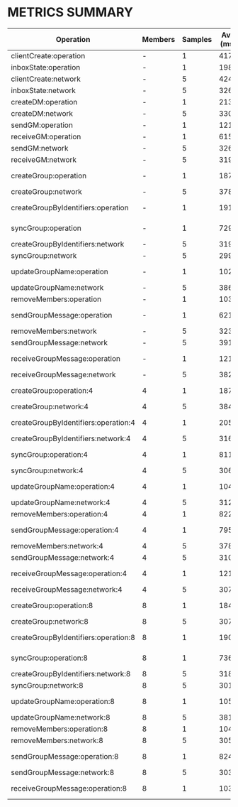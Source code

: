 # METRICS SUMMARY

| Operation                            | Members | Samples | Avg (ms) | Min/Max (ms) | Threshold (ms) | Pass Rate | Status  |
| ------------------------------------ | ------- | ------- | -------- | ------------ | -------------- | --------- | ------- |
| clientCreate:operation               | -       | 1       | 4173     | 4173/4173    | 700            | 0.0%      | FAIL ❌ |
| inboxState:operation                 | -       | 1       | 198      | 198/198      | 100            | 0.0%      | FAIL ❌ |
| clientCreate:network                 | -       | 5       | 424      | 51/1008      | 100            | 40.0%     | FAIL ❌ |
| inboxState:network                   | -       | 5       | 326      | 2/812        | 100            | 40.0%     | FAIL ❌ |
| createDM:operation                   | -       | 1       | 2131     | 2131/2131    | 300            | 0.0%      | FAIL ❌ |
| createDM:network                     | -       | 5       | 330      | 2/823        | 100            | 40.0%     | FAIL ❌ |
| sendGM:operation                     | -       | 1       | 1210     | 1210/1210    | 200            | 0.0%      | FAIL ❌ |
| receiveGM:operation                  | -       | 1       | 615      | 615/615      | 200            | 0.0%      | FAIL ❌ |
| sendGM:network                       | -       | 5       | 326      | 3/813        | 100            | 40.0%     | FAIL ❌ |
| receiveGM:network                    | -       | 5       | 319      | 3/795        | 100            | 40.0%     | FAIL ❌ |
| createGroup:operation                | -       | 1       | 1873     | 1873/1873    | 4000           | 100.0%    | PASS ✅ |
| createGroup:network                  | -       | 5       | 378      | 2/944        | 100            | 40.0%     | FAIL ❌ |
| createGroupByIdentifiers:operation   | -       | 1       | 1911     | 1911/1911    | 4000           | 100.0%    | PASS ✅ |
| syncGroup:operation                  | -       | 1       | 729      | 729/729      | 4000           | 100.0%    | PASS ✅ |
| createGroupByIdentifiers:network     | -       | 5       | 319      | 11/785       | 100            | 40.0%     | FAIL ❌ |
| syncGroup:network                    | -       | 5       | 299      | 3/745        | 100            | 40.0%     | FAIL ❌ |
| updateGroupName:operation            | -       | 1       | 1020     | 1020/1020    | 4000           | 100.0%    | PASS ✅ |
| updateGroupName:network              | -       | 5       | 386      | 4/962        | 100            | 40.0%     | FAIL ❌ |
| removeMembers:operation              | -       | 1       | 1035     | 1035/1035    | 200            | 0.0%      | FAIL ❌ |
| sendGroupMessage:operation           | -       | 1       | 621      | 621/621      | 4000           | 100.0%    | PASS ✅ |
| removeMembers:network                | -       | 5       | 323      | 6/802        | 100            | 40.0%     | FAIL ❌ |
| sendGroupMessage:network             | -       | 5       | 391      | 2/975        | 100            | 40.0%     | FAIL ❌ |
| receiveGroupMessage:operation        | -       | 1       | 1213     | 1213/1213    | 4000           | 100.0%    | PASS ✅ |
| receiveGroupMessage:network          | -       | 5       | 382      | 2/953        | 100            | 40.0%     | FAIL ❌ |
| createGroup:operation:4              | 4       | 1       | 1879     | 1879/1879    | 4000           | 100.0%    | PASS ✅ |
| createGroup:network:4                | 4       | 5       | 384      | 4/955        | 100            | 40.0%     | FAIL ❌ |
| createGroupByIdentifiers:operation:4 | 4       | 1       | 2052     | 2052/2052    | 4000           | 100.0%    | PASS ✅ |
| createGroupByIdentifiers:network:4   | 4       | 5       | 316      | 2/789        | 100            | 40.0%     | FAIL ❌ |
| syncGroup:operation:4                | 4       | 1       | 811      | 811/811      | 4000           | 100.0%    | PASS ✅ |
| syncGroup:network:4                  | 4       | 5       | 306      | 4/760        | 100            | 40.0%     | FAIL ❌ |
| updateGroupName:operation:4          | 4       | 1       | 1041     | 1041/1041    | 4000           | 100.0%    | PASS ✅ |
| updateGroupName:network:4            | 4       | 5       | 312      | 2/779        | 100            | 40.0%     | FAIL ❌ |
| removeMembers:operation:4            | 4       | 1       | 822      | 822/822      | 200            | 0.0%      | FAIL ❌ |
| sendGroupMessage:operation:4         | 4       | 1       | 795      | 795/795      | 4000           | 100.0%    | PASS ✅ |
| removeMembers:network:4              | 4       | 5       | 378      | 2/943        | 100            | 40.0%     | FAIL ❌ |
| sendGroupMessage:network:4           | 4       | 5       | 310      | 3/773        | 100            | 40.0%     | FAIL ❌ |
| receiveGroupMessage:operation:4      | 4       | 1       | 1211     | 1211/1211    | 4000           | 100.0%    | PASS ✅ |
| receiveGroupMessage:network:4        | 4       | 5       | 307      | 2/766        | 100            | 40.0%     | FAIL ❌ |
| createGroup:operation:8              | 8       | 1       | 1846     | 1846/1846    | 4000           | 100.0%    | PASS ✅ |
| createGroup:network:8                | 8       | 5       | 307      | 6/761        | 100            | 40.0%     | FAIL ❌ |
| createGroupByIdentifiers:operation:8 | 8       | 1       | 1903     | 1903/1903    | 4000           | 100.0%    | PASS ✅ |
| syncGroup:operation:8                | 8       | 1       | 736      | 736/736      | 4000           | 100.0%    | PASS ✅ |
| createGroupByIdentifiers:network:8   | 8       | 5       | 318      | 2/794        | 100            | 40.0%     | FAIL ❌ |
| syncGroup:network:8                  | 8       | 5       | 301      | 2/750        | 100            | 40.0%     | FAIL ❌ |
| updateGroupName:operation:8          | 8       | 1       | 1056     | 1056/1056    | 4000           | 100.0%    | PASS ✅ |
| updateGroupName:network:8            | 8       | 5       | 381      | 2/951        | 100            | 40.0%     | FAIL ❌ |
| removeMembers:operation:8            | 8       | 1       | 1047     | 1047/1047    | 200            | 0.0%      | FAIL ❌ |
| removeMembers:network:8              | 8       | 5       | 305      | 2/761        | 100            | 40.0%     | FAIL ❌ |
| sendGroupMessage:operation:8         | 8       | 1       | 824      | 824/824      | 4000           | 100.0%    | PASS ✅ |
| sendGroupMessage:network:8           | 8       | 5       | 303      | 2/757        | 100            | 40.0%     | FAIL ❌ |
| receiveGroupMessage:operation:8      | 8       | 1       | 1038     | 1038/1038    | 4000           | 100.0%    | PASS ✅ |
